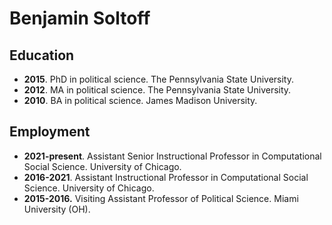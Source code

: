 # Benjamin Soltoff

## Education

- **2015**. PhD in political science. The Pennsylvania State University.
- **2012**. MA in political science. The Pennsylvania State University.
- **2010**. BA in political science. James Madison University.

## Employment

- **2021-present**. Assistant Senior Instructional Professor in Computational Social Science. University of Chicago.
- **2016-2021**. Assistant Instructional Professor in Computational Social Science. University of Chicago.
- **2015-2016.** Visiting Assistant Professor of Political Science. Miami University (OH).
